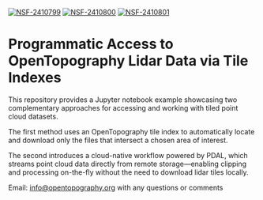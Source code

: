 [![NSF-2410799](https://img.shields.io/badge/NSF-2410799-blue.svg)](https://nsf.gov/awardsearch/showAward?AWD_ID=2410799)
[![NSF-2410800](https://img.shields.io/badge/NSF-2410800-blue.svg)](https://nsf.gov/awardsearch/showAward?AWD_ID=2410800)
[![NSF-2410801](https://img.shields.io/badge/NSF-2410801-blue.svg)](https://nsf.gov/awardsearch/showAward?AWD_ID=2410801)

# Programmatic Access to OpenTopography Lidar Data via Tile Indexes
This repository provides a Jupyter notebook example showcasing two complementary approaches for accessing and working with tiled point cloud datasets.

The first method uses an OpenTopography tile index to automatically locate and download only the files that intersect a chosen area of interest.

The second introduces a cloud-native workflow powered by PDAL, which streams point cloud data directly from remote storage—enabling clipping and processing on-the-fly without the need to download lidar tiles locally.

Email: info@opentopography.org with any questions or comments
